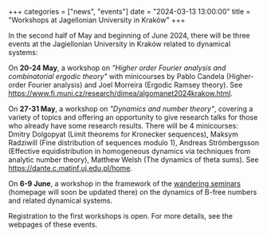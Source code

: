 +++
categories = ["news", "events"]
date = "2024-03-13 13:00:00"
title = "Workshops at Jagellonian University in Kraków" 
+++

In the second half of May and beginning of June 2024, there will be three events at the Jagiellonian University in Kraków related to dynamical systems:

On **20-24 May**, a workshop on *"Higher order Fourier analysis and combinatorial ergodic theory"* with minicourses 
by Pablo Candela (Higher-order Fourier analysis) and Joel Morreira (Ergodic Ramsey theory). 
See <https://www.fi.muni.cz/research/dimea/algomanet2024krakow.html>.

On **27-31 May**, a workshop on *"Dynamics and number theory"*, covering a variety of topics and offering an opportunity to give 
research talks for those who already have some research
results. There will be 4 minicourses: Dmitry Dolgopyat (Limit theorems for Kronecker sequences), Maksym Radziwill (Fine distribution of sequences modulo 1), 
Andreas Strömbergsson (Effective equidistribution in homogeneous dynamics via techniques from analytic number theory), Matthew Welsh (The dynamics of theta sums). 
See <https://dante.c.matinf.uj.edu.pl/home>.

On **6-9 June**, a workshop in the framework of the [wandering seminars](https://etds.im.uj.edu.pl/wandering/) (homepage will soon be updated there) 
on the dynamics of B-free numbers and related dynamical systems.

Registration to the first workshops is open. For more details, see the webpages of these events.
